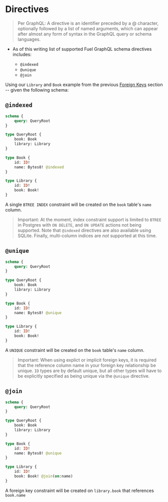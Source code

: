 # Directives

> Per GraphQL: A directive is an identifier preceded by a @ character, optionally followed by a list of named arguments, which can appear after almost any form of syntax in the GraphQL query or schema languages.

- As of this writing list of supported Fuel GraphQL schema directives includes:

  - `@indexed`
  - `@unique`
  - `@join`

Using our `Library` and `Book` example from the previous [Foreign Keys](./foreign-keys.md) section -- given the following schema:

## `@indexed`

```graphql
schema {
    query: QueryRoot
}

type QueryRoot {
    book: Book
    library: Library
}

type Book {
    id: ID!
    name: Bytes8! @indexed
}

type Library {
    id: ID!
    book: Book!
}
```

A single `BTREE INDEX` constraint will be created on the `book` table's `name` column.

> Important: At the moment, index constraint support is limited to `BTREE` in Postgres with `ON DELETE`, and `ON UPDATE` actions not being supported. Note that `@indexed` directives are also available using SQLite. Finally, multi-column indices are _not_ supported at this time.

## `@unique`

```graphql
schema {
    query: QueryRoot
}

type QueryRoot {
    book: Book
    library: Library
}

type Book {
    id: ID!
    name: Bytes8! @unique
}

type Library {
    id: ID!
    book: Book!
}
```

A `UNIQUE` constraint will be created on the `book` table's `name` column.

> Important: When using explict or implicit foreign keys, it is required that the reference
column name in your foreign key relationship be unique. `ID` types are by default unique, but
all other types will have to be explicitly specified as being unique via the `@unique` directive.

## `@join`

```graphql
schema {
    query: QueryRoot
}

type QueryRoot {
    book: Book
    library: Library
}

type Book {
    id: ID!
    name: Bytes8! @unique
}

type Library {
    id: ID!
    book: Book! @join(on:name)
}
```

A foreign key constraint will be created on `library.book` that references `book.name`
